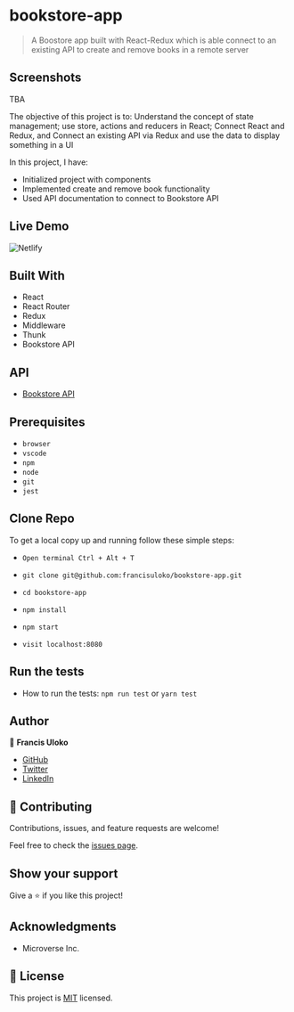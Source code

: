 # bookstore-app

> A Boostore app built with React-Redux which is able connect to an existing API to create and remove books in a remote server

## Screenshots
TBA

The objective of this project is to: Understand the concept of state management; use store, actions and reducers in React; Connect React and Redux, and Connect an existing API via Redux and use the data to display something in a UI

In this project, I have:

 - Initialized project with components
 - Implemented create and remove book functionality
 - Used API documentation to connect to Bookstore API

## Live Demo

![Netlify](https://deploy-preview-4--affectionate-feynman-2e3aae.netlify.app/)


## Built With

- React
- React Router
- Redux
- Middleware
- Thunk
- Bookstore API

## API 
- [Bookstore API](https://www.notion.so/Bookstore-API-51ea269061f849118c65c0a53e88a739)

## Prerequisites

- `browser`
- `vscode`
- `npm`
- `node`
- `git`
- `jest`

## Clone Repo

To get a local copy up and running follow these simple steps:

   - `Open terminal Ctrl + Alt + T`

   - `git clone git@github.com:francisuloko/bookstore-app.git`

   - `cd bookstore-app`

   - `npm install`

   - `npm start`

   - `visit localhost:8080`

## Run the tests

- How to run the tests: `npm run test` or `yarn test`
   

## Author

👤 **Francis Uloko**

- [GitHub](https://github.com/francisuloko)
- [Twitter](https://twitter.com/francisuloko)
- [LinkedIn](https://linkedin.com/in/francisuloko)


## 🤝 Contributing

Contributions, issues, and feature requests are welcome!

Feel free to check the [issues page](https://github.com/francisuloko/bookstore-app/issues).


## Show your support

Give a ⭐️ if you like this project!


## Acknowledgments

- Microverse Inc.

## 📝 License

This project is [MIT](https://mit-license.org/) licensed.
